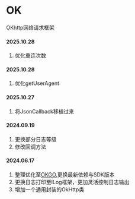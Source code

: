# OK
OKhttp网络请求框架

#### 2025.10.28
1. 优化重连次数

#### 2025.10.28
1. 优化getUserAgent

#### 2025.10.27
1. 将JsonCallback移植过来

#### 2024.09.19
1. 更换部分日志等级
2. 修改回调方法

#### 2024.06.17
1. 整理优化至[OKGO](https://github.com/jeasonlzy/okhttp-OkGo),更换最新依赖与SDK版本
2. 更换日志打印至ILog框架，更加灵活控制日志输出
3. 增加一个通用封装的OkHttp类
